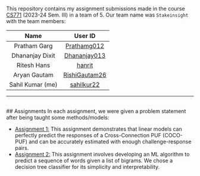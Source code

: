 This repository contains my assignment submissions made in the course [CS771](https://www.cse.iitk.ac.in/users/purushot/courses/ml/2023-24-s/) (2023-24 Sem. III) in a team of 5. Our team name was `Stakeinsight` with the team members:

|Name|User ID|
|:-:|:-:|
|Pratham Garg|[Prathamg012](https://github.com/Prathamg012)|
|Dhananjay Dixit|[Dhananjay013](https://github.com/Dhananjay013)|
|Ritesh Hans|[hanrit](https://github.com/hanrit)|
|Aryan Gautam|[RishiGautam26](https://github.com/RishiGautam26)|
|Sahil Kumar (me)|[sahilkur22](https://github.com/sahilkur22)|
---

<br>
## Assignments
In each assignment, we were given a problem statement after being taught some methods/models:

+ [<u>Assignment 1:</u>](https://github.com/sahilkur22/CS771--Group-Project/tree/main/ASSIGNMENT-2) This assignment demonstrates that linear models can perfectly predict the responses of a Cross-Connection PUF (COCO-PUF) and can be accurately estimated with enough challenge-response pairs.
+ [<u>Assignment 2:</u>](https://github.com/sahilkur22/CS771--Group-Project/tree/main/ASSIGNMENT-2) This assignment involves developing an ML algorithm to predict a sequence of words given a list of bigrams. We chose a decision tree classifier for its simplicity and interpretability.
  
<br>
